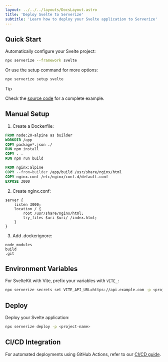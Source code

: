 ```yaml
---
layout: ../../../layouts/DocsLayout.astro
title: 'Deploy Svelte to Serverize'
subtitle: 'Learn how to deploy your Svelte application to Serverize'
---
```


## Quick Start

Automatically configure your Svelte project:

```sh
npx serverize --framework svelte
```

Or use the setup command for more options:

```sh
npx serverize setup svelte
```

> [!TIP]
> Check the [source code](https://github.com/serverize/example-svelte) for a complete example.

## Manual Setup

1. Create a Dockerfile:

```dockerfile
FROM node:20-alpine as builder
WORKDIR /app
COPY package*.json ./
RUN npm install
COPY . .
RUN npm run build

FROM nginx:alpine
COPY --from=builder /app/build /usr/share/nginx/html
COPY nginx.conf /etc/nginx/conf.d/default.conf
EXPOSE 3000
```

2. Create nginx.conf:

```nginx
server {
    listen 3000;
    location / {
        root /usr/share/nginx/html;
        try_files $uri $uri/ /index.html;
    }
}
```

3. Add .dockerignore:

```
node_modules
build
.git
```

## Environment Variables

For SvelteKit with Vite, prefix your variables with `VITE_`:

```sh
npx serverize secrets set VITE_API_URL=https://api.example.com -p <project-name>
```

## Deploy

Deploy your Svelte application:

```sh
npx serverize deploy -p <project-name>
```

## CI/CD Integration

For automated deployments using GitHub Actions, refer to our [CI/CD guide](../deploy/ci-cd.md).

